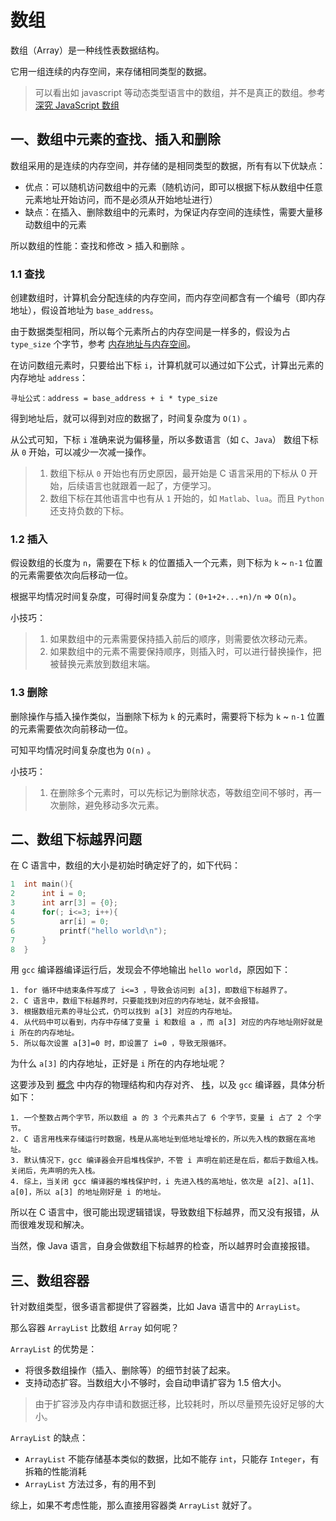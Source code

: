# 数组

数组（Array）是一种线性表数据结构。

它用一组连续的内存空间，来存储相同类型的数据。

> 可以看出如 javascript 等动态类型语言中的数组，并不是真正的数组。参考 [深究 JavaScript 数组](https://juejin.im/entry/59ae664d518825244d207196)

## 一、数组中元素的查找、插入和删除

数组采用的是连续的内存空间，并存储的是相同类型的数据，所有有以下优缺点：

* 优点：可以随机访问数组中的元素（随机访问，即可以根据下标从数组中任意元素地址开始访问，而不是必须从开始地址进行）
* 缺点：在插入、删除数组中的元素时，为保证内存空间的连续性，需要大量移动数组中的元素

所以数组的性能：查找和修改 > 插入和删除 。

### 1.1 查找

创建数组时，计算机会分配连续的内存空间，而内存空间都含有一个编号（即内存地址），假设首地址为 `base_address`。

由于数据类型相同，所以每个元素所占的内存空间是一样多的，假设为占 `type_size` 个字节，参考 [内存地址与内存空间](https://blog.csdn.net/weixin_31449201/article/details/80298099)。

在访问数组元素时，只要给出下标 `i`，计算机就可以通过如下公式，计算出元素的内存地址 `address`：

```
寻址公式：address = base_address + i * type_size
```

得到地址后，就可以得到对应的数据了，时间复杂度为 `O(1)` 。

从公式可知，下标 `i` 准确来说为偏移量，所以多数语言（如 `C`、`Java`） 数组下标从 `0` 开始，可以减少一次减一操作。

> 1. 数组下标从 `0` 开始也有历史原因，最开始是 C 语言采用的下标从 0 开始，后续语言也就跟着一起了，方便学习。  
> 2. 数组下标在其他语言中也有从 `1` 开始的，如 `Matlab`、`lua`。而且 `Python` 还支持负数的下标。 

### 1.2 插入

假设数组的长度为 `n`，需要在下标 `k` 的位置插入一个元素，则下标为 `k` ~ `n-1` 位置的元素需要依次向后移动一位。

根据平均情况时间复杂度，可得时间复杂度为：`(0+1+2+...+n)/n` => `O(n)`。

小技巧：

> 1. 如果数组中的元素需要保持插入前后的顺序，则需要依次移动元素。
> 2. 如果数组中的元素不需要保持顺序，则插入时，可以进行替换操作，把被替换元素放到数组末端。

### 1.3 删除

删除操作与插入操作类似，当删除下标为 `k` 的元素时，需要将下标为 `k` ~ `n-1` 位置的元素需要依次向前移动一位。

可知平均情况时间复杂度也为 `O(n)` 。

小技巧：

> 1. 在删除多个元素时，可以先标记为删除状态，等数组空间不够时，再一次删除，避免移动多次元素。

## 二、数组下标越界问题

在 C 语言中，数组的大小是初始时确定好了的，如下代码：

```C
1  int main(){
2      int i = 0;
3      int arr[3] = {0};
4      for(; i<=3; i++){
5          arr[i] = 0;
6          printf("hello world\n");
7      }
8  }
```

用 `gcc` 编译器编译运行后，发现会不停地输出 `hello world`，原因如下：

```
1. for 循环中结束条件写成了 i<=3 ，导致会访问到 a[3]，即数组下标越界了。
2. C 语言中，数组下标越界时，只要能找到对应的内存地址，就不会报错。
3. 根据数组元素的寻址公式，仍可以找到 a[3] 对应的内存地址。
4. 从代码中可以看到，内存中存储了变量 i 和数组 a ，而 a[3] 对应的内存地址刚好就是 i 所在的内存地址。
5. 所以每次设置 a[3]=0 时，即设置了 i=0 ，导致无限循环。
```

为什么 `a[3]` 的内存地址，正好是 `i` 所在的内存地址呢？

这要涉及到 [概念](1-概念.md) 中内存的物理结构和内存对齐、 [栈](5-栈.md)，以及 `gcc` 编译器，具体分析如下：

```
1. 一个整数占两个字节，所以数组 a 的 3 个元素共占了 6 个字节，变量 i 占了 2 个字节。
2. C 语言用栈来存储运行时数据，栈是从高地址到低地址增长的，所以先入栈的数据在高地址。
3. 默认情况下，gcc 编译器会开启堆栈保护，不管 i 声明在前还是在后，都后于数组入栈。关闭后，先声明的先入栈。
4. 综上，当关闭 gcc 编译器的堆栈保护时，i 先进入栈的高地址，依次是 a[2]、a[1]、a[0]，所以 a[3] 的地址刚好是 i 的地址。
```

所以在 C 语言中，很可能出现逻辑错误，导致数组下标越界，而又没有报错，从而很难发现和解决。

当然，像 Java 语言，自身会做数组下标越界的检查，所以越界时会直接报错。

## 三、数组容器

针对数组类型，很多语言都提供了容器类，比如 Java 语言中的 `ArrayList`。

那么容器 `ArrayList` 比数组 `Array` 如何呢？

`ArrayList` 的优势是：

* 将很多数组操作（插入、删除等）的细节封装了起来。
* 支持动态扩容。当数组大小不够时，会自动申请扩容为 1.5 倍大小。

> 由于扩容涉及内存申请和数据迁移，比较耗时，所以尽量预先设好足够的大小。

`ArrayList` 的缺点：

* `ArrayList` 不能存储基本类似的数据，比如不能存 `int`，只能存 `Integer`，有拆箱的性能消耗
* `ArrayList` 方法过多，有的用不到

综上，如果不考虑性能，那么直接用容器类 `ArrayList` 就好了。

